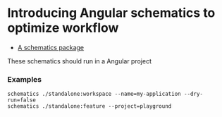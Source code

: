 # Introducing Angular schematics to optimize workflow

- [A schematics package](https://angular.io/guide/schematics-authoring#creating-a-schematics-collection)

These schematics should run in a Angular project

### Examples
```
schematics ./standalone:workspace --name=my-application --dry-run=false
schematics ./standalone:feature --project=playground
```
